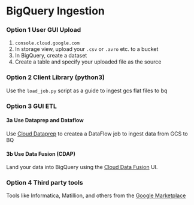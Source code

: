 <!-- https://guides.github.com/features/mastering-markdown/ -->

# BigQuery Ingestion


### Option 1 User GUI Upload
1. `console.cloud.google.com`
2. In storage view, upload your `.csv` or `.avro` etc. to a bucket
3. In BigQuery, create a dataset
4. Create a table and specify your uploaded file as the source

### Option 2 Client Library (python3)
Use the `load_job.py` script as a guide to ingest gcs flat files to bq

### Option 3 GUI ETL

#### 3a Use Dataprep and Dataflow
Use [Cloud Dataprep](https://cloud.google.com/dataprep/docs/html/Using-BigQuery_59736092) to createa a DataFlow job to ingest data from GCS to BQ

#### 3b Use Data Fusion (CDAP)
Land your data into BigQuery using the [Cloud Data Fusion](https://cloud.google.com/data-fusion) UI.

### Option 4 Third party tools
Tools like Informatica, Matillion, and others from the [Google Marketplace](https://console.cloud.google.com/marketplace/browse?filter=solution-type:service&filter=category:big-data)